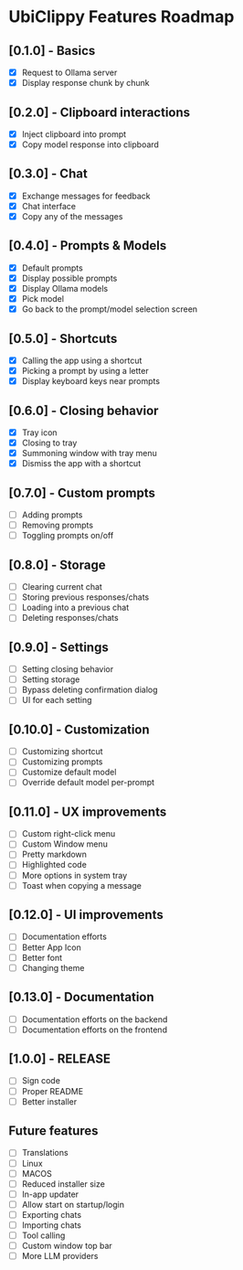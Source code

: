 # UbiClippy Features Roadmap

## [0.1.0] - Basics

- [x] Request to Ollama server
- [x] Display response chunk by chunk

## [0.2.0] - Clipboard interactions

- [x] Inject clipboard into prompt
- [x] Copy model response into clipboard

## [0.3.0] - Chat

- [x] Exchange messages for feedback
- [x] Chat interface
- [x] Copy any of the messages

## [0.4.0] - Prompts & Models

- [x] Default prompts
- [x] Display possible prompts
- [x] Display Ollama models
- [x] Pick model
- [x] Go back to the prompt/model selection screen

## [0.5.0] - Shortcuts

- [x] Calling the app using a shortcut
- [x] Picking a prompt by using a letter
- [x] Display keyboard keys near prompts

## [0.6.0] - Closing behavior

- [x] Tray icon
- [x] Closing to tray
- [x] Summoning window with tray menu
- [x] Dismiss the app with a shortcut

## [0.7.0] - Custom prompts

- [ ] Adding prompts
- [ ] Removing prompts
- [ ] Toggling prompts on/off

## [0.8.0] - Storage

- [ ] Clearing current chat
- [ ] Storing previous responses/chats
- [ ] Loading into a previous chat
- [ ] Deleting responses/chats

## [0.9.0] - Settings

- [ ] Setting closing behavior
- [ ] Setting storage
- [ ] Bypass deleting confirmation dialog
- [ ] UI for each setting

## [0.10.0] - Customization

- [ ] Customizing shortcut
- [ ] Customizing prompts
- [ ] Customize default model
- [ ] Override default model per-prompt

## [0.11.0] - UX improvements

- [ ] Custom right-click menu
- [ ] Custom Window menu
- [ ] Pretty markdown
- [ ] Highlighted code
- [ ] More options in system tray
- [ ] Toast when copying a message

## [0.12.0] - UI improvements

- [ ] Documentation efforts
- [ ] Better App Icon
- [ ] Better font
- [ ] Changing theme

## [0.13.0] - Documentation

- [ ] Documentation efforts on the backend
- [ ] Documentation efforts on the frontend

## [1.0.0] - RELEASE

- [ ] Sign code
- [ ] Proper README
- [ ] Better installer

## Future features

- [ ] Translations
- [ ] Linux
- [ ] MACOS
- [ ] Reduced installer size
- [ ] In-app updater
- [ ] Allow start on startup/login
- [ ] Exporting chats
- [ ] Importing chats
- [ ] Tool calling
- [ ] Custom window top bar
- [ ] More LLM providers
